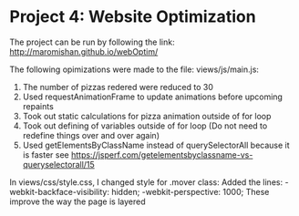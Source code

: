 Project 4: Website Optimization
===============================

The project can be run by following the link: http://maromishan.github.io/webOptim/

The following opimizations were made to the file: views/js/main.js:
1. The number of pizzas redered were reduced to 30
2. Used requestAnimationFrame to update animations before upcoming repaints
3. Took out static calculations for pizza animation outside of for loop
4. Took out defining of variables outside of for loop (Do not need to redefine things over and over again)
5. Used getElementsByClassName instead of querySelectorAll because it is faster
   see https://jsperf.com/getelementsbyclassname-vs-queryselectorall/15

In views/css/style.css, I changed style for .mover class: Added the lines:
  -webkit-backface-visibility: hidden;
  -webkit-perspective: 1000;
  These improve the way the page is layered